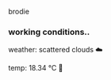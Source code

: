 brodie

<!--weather_start-->
### working conditions..

weather: scattered clouds ☁️

temp: 18.34 °C 👕

<!--weather_end-->
